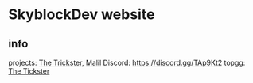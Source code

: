 # SkyblockDev website

## info
projects: [The Trickster](https://skyblockdev.github.io/website/the-trickster), [Malil](https://skyblockdev.github.io/website/the-trickster)
Discord: https://discord.gg/TAp9Kt2
topgg: [The Tickster](https://top.gg/bot/748985087420399717)
